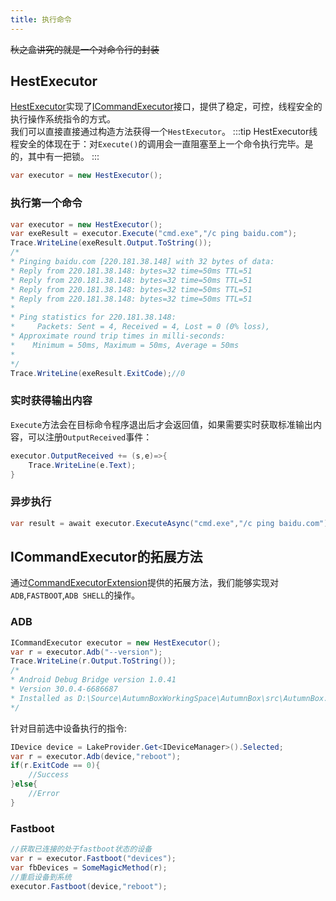 ```yaml
---
title: 执行命令
---
```

~~秋之盒讲究的就是一个对命令行的封装~~
## HestExecutor
[HestExecutor](https://github.com/zsh2401/AutumnBox/blob/master/src/AutumnBox.Basic.Shared/Calling/HestExecutor.cs)实现了[ICommandExecutor](https://github.com/zsh2401/AutumnBox/blob/master/src/AutumnBox.Basic.Shared/Calling/ICommandExecutor.cs)接口，提供了稳定，可控，线程安全的执行操作系统指令的方式。   
我们可以直接直接通过构造方法获得一个`HestExecutor`。
:::tip
HestExecutor线程安全的体现在于：对`Execute()`的调用会一直阻塞至上一个命令执行完毕。是的，其中有一把锁。
:::
```java
var executor = new HestExecutor();
```
### 执行第一个命令
```java
var executor = new HestExecutor();
var exeResult = executor.Execute("cmd.exe","/c ping baidu.com");
Trace.WriteLine(exeResult.Output.ToString());
/*
* Pinging baidu.com [220.181.38.148] with 32 bytes of data:
* Reply from 220.181.38.148: bytes=32 time=50ms TTL=51
* Reply from 220.181.38.148: bytes=32 time=50ms TTL=51
* Reply from 220.181.38.148: bytes=32 time=50ms TTL=51
* Reply from 220.181.38.148: bytes=32 time=50ms TTL=51
*
* Ping statistics for 220.181.38.148:
*     Packets: Sent = 4, Received = 4, Lost = 0 (0% loss),
* Approximate round trip times in milli-seconds:
*    Minimum = 50ms, Maximum = 50ms, Average = 50ms
*
*/
Trace.WriteLine(exeResult.ExitCode);//0
```
### 实时获得输出内容
`Execute`方法会在目标命令程序退出后才会返回值，如果需要实时获取标准输出内容，可以注册`OutputReceived`事件：
```java
executor.OutputReceived += (s,e)=>{
    Trace.WriteLine(e.Text);
}
```
### 异步执行
```java
var result = await executor.ExecuteAsync("cmd.exe","/c ping baidu.com");
```

## ICommandExecutor的拓展方法
通过[CommandExecutorExtension](https://github.com/zsh2401/AutumnBox/blob/master/src/AutumnBox.Basic.Shared/Calling/CommandExecutorExtension.cs)提供的拓展方法，我们能够实现对`ADB`,`FASTBOOT`,`ADB SHELL`的操作。
### ADB
```java
ICommandExecutor executor = new HestExecutor();
var r = executor.Adb("--version");
Trace.WriteLine(r.Output.ToString());
/*
* Android Debug Bridge version 1.0.41
* Version 30.0.4-6686687
* Installed as D:\Source\AutumnBoxWorkingSpace\AutumnBox\src\AutumnBox.GUI\bin\Debug\netcoreapp3.1\adb_binary\win32\adb.exe
*/
```
针对目前选中设备执行的指令:
```java
IDevice device = LakeProvider.Get<IDeviceManager>().Selected;
var r = executor.Adb(device,"reboot");
if(r.ExitCode == 0){
    //Success
}else{
    //Error
}
```
### Fastboot
```java
//获取已连接的处于fastboot状态的设备
var r = executor.Fastboot("devices");
var fbDevices = SomeMagicMethod(r);
//重启设备到系统
executor.Fastboot(device,"reboot");
```